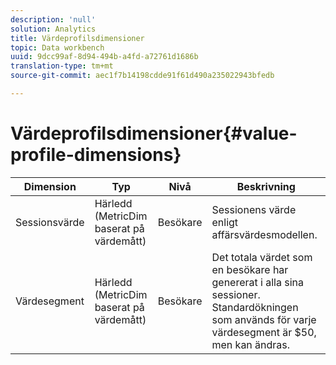 ```yaml
---
description: 'null'
solution: Analytics
title: Värdeprofilsdimensioner
topic: Data workbench
uuid: 9dcc99af-8d94-494b-a4fd-a72761d1686b
translation-type: tm+mt
source-git-commit: aec1f7b14198cdde91f61d490a235022943bfedb

---
```



# Värdeprofilsdimensioner{#value-profile-dimensions}

| Dimension | Typ | Nivå | Beskrivning |
|---|---|---|---|
| Sessionsvärde | Härledd (MetricDim baserat på värdemått) | Besökare | Sessionens värde enligt affärsvärdesmodellen. |
| Värdesegment | Härledd (MetricDim baserat på värdemått) | Besökare | Det totala värdet som en besökare har genererat i alla sina sessioner. Standardökningen som används för varje värdesegment är $50, men kan ändras. |

